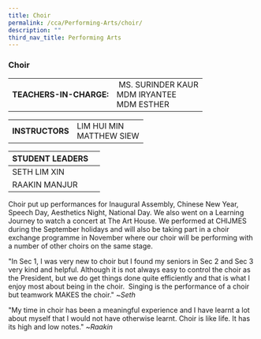 ```yaml
---
title: Choir
permalink: /cca/Performing-Arts/choir/
description: ""
third_nav_title: Performing Arts
---
```

### Choir

|  	|  	|
|---	|---	|
| **TEACHERS-IN-CHARGE:** 	|  MS. SURINDER KAUR  <br> MDM IRYANTEE <br> MDM ESTHER 	|

|  	|  	|
|---	|---	|
| **INSTRUCTORS** 	| LIM HUI MIN <br>  MATTHEW SIEW <br>	|

| STUDENT LEADERS 	|  	|
|---	|---	|
| SETH LIM XIN	|
| RAAKIN MANJUR	|

Choir put up performances for Inaugural Assembly, Chinese New Year, Speech Day, Aesthetics Night, National Day. We also went on a Learning Journey to watch a concert at The Art House. We performed at CHIJMES during the September holidays and will also be taking part in a choir exchange programme in November where our choir will be performing with a number of other choirs on the same stage.

"In Sec 1, I was very new to choir but I found my seniors in Sec 2 and Sec 3 very kind and helpful. Although it is not always easy to control the choir as the President, but we do get things done quite efficiently and that is what I enjoy most about being in the choir.  Singing is the performance of a choir but teamwork MAKES the choir."
~*Seth*

"My time in choir has been a meaningful experience and I have learnt a lot about myself that I would not have otherwise learnt. Choir is like life. It has its high and low notes."
~*Raakin*